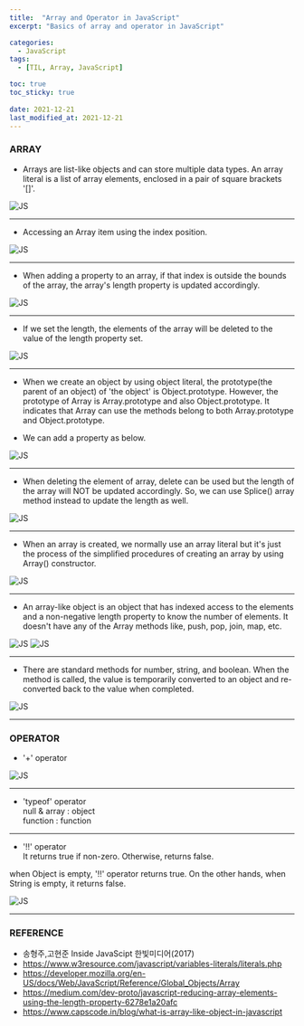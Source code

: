 ```yaml
---
title:  "Array and Operator in JavaScript"
excerpt: "Basics of array and operator in JavaScript"

categories:
  - JavaScript
tags:
  - [TIL, Array, JavaScript]

toc: true
toc_sticky: true
 
date: 2021-12-21
last_modified_at: 2021-12-21
---
```

### ARRAY
* Arrays are list-like objects and can store multiple data types. An array literal is a list of array elements, enclosed in a pair of square brackets '[]'.

![JS](/img/JavaScript/2021-12-21-JS1-1.jpg)
- - -
* Accessing an Array item using the index position.

![JS](/img/JavaScript/2021-12-21-JS1-2.jpg)
- - -
* When adding a property to an array, if that index is outside the bounds of the array, the array's length property is updated accordingly.

![JS](/img/JavaScript/2021-12-21-JS1-3.jpg)
- - -
* If we set the length, the elements of the array will be deleted to the value of the length property set.

![JS](/img/JavaScript/2021-12-21-JS1-4.jpg)
- - -
* When we create an object by using object literal, the prototype(the parent of an object) of 'the object' is Object.prototype. However, the prototype of Array is Array.prototype and also Object.prototype. It indicates that Array can use the methods belong to both Array.prototype and Object.prototype.

* We can add a property as below.

![JS](/img/JavaScript/2021-12-21-JS1-5.jpg)
- - -
* When deleting the element of array, delete can be used but the length of the array will NOT be updated accordingly. So, we can use Splice() array method instead to update the length as well. 

![JS](/img/JavaScript/2021-12-21-JS1-6.jpg)
- - -
* When an array is created, we normally use an array literal but it's just the process of the simplified procedures of creating an array by using Array() constructor.

![JS](/img/JavaScript/2021-12-21-JS1-7.jpg)
- - -
*  An array-like object is an object that has indexed access to the elements and a non-negative length property to know the number of elements. It doesn't have any of the Array methods like, push, pop, join, map, etc.

![JS](/img/JavaScript/2021-12-21-JS1-8.jpg)
![JS](/img/JavaScript/2021-12-21-JS1-9.jpg)
- - -
* There are standard methods for number, string, and boolean. When the method is called, the value is temporarily converted to an object and re-converted back to the value when completed. 

![JS](/img/JavaScript/2021-12-21-JS1-10.jpg)
- - -
### OPERATOR
* '+' operator

![JS](/img/JavaScript/2021-12-21-JS1-11.jpg)
- - -
* 'typeof' operator</br>
null & array : object</br>
function : function
- - -
* '!!' operator</br>
It returns true if non-zero. Otherwise, returns false.

when Object is empty, '!!' operator returns true. On the other hands, when String is empty, it returns false.

![JS](/img/JavaScript/2021-12-21-JS1-12.jpg)
- - -
### REFERENCE 
* 송형주,고현준 Inside JavaScipt 한빛미디어(2017)
* https://www.w3resource.com/javascript/variables-literals/literals.php
* https://developer.mozilla.org/en-US/docs/Web/JavaScript/Reference/Global_Objects/Array
* https://medium.com/dev-proto/javascript-reducing-array-elements-using-the-length-property-6278e1a20afc
* https://www.capscode.in/blog/what-is-array-like-object-in-javascript